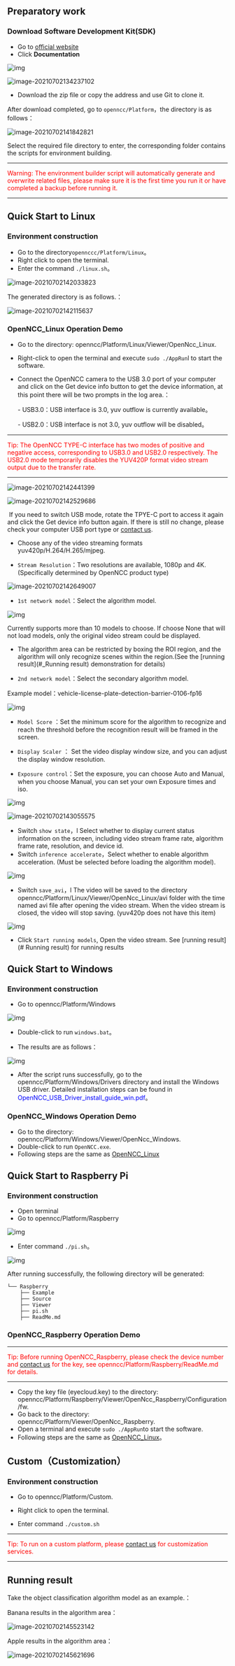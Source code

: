## Preparatory work 

### Download Software Development Kit(SDK)

* Go to [official website](https://www.openncc.com/)
* Click **Documentation**

![img](/openncc/docimg/website_support.png)

![image-20210702134237102](/openncc/docimg/website_download.png)

* Download the zip file or copy the address and use Git to clone it.



After download completed, go to `openncc/Platform`，the directory is as follows：

![image-20210702141842821](/openncc/docimg/ch/mulu.png)

Select the required file directory to enter, the corresponding folder contains the scripts for environment building.

------

<font color="red">Warning: The environment builder script will automatically generate and overwrite related files, please make sure it is the first time you run it or have completed a backup before running it.</font>

------

## Quick Start to Linux

### Environment construction

* Go to the directory`opennccc/Platform/Linux`。
* Right click to open the terminal.
* Enter the command `./linux.sh`。

![image-20210702142033823](/openncc/docimg/ch/linuxsh.png)

The generated directory is as follows.：

![image-20210702142115637](/openncc/docimg/ch/linuxsh_dir.png)

### OpenNCC_Linux Operation Demo

* Go to the directory: openncc/Platform/Linux/Viewer/OpenNcc_Linux.

* Right-click to open the terminal and execute `sudo ./AppRun`l to start the software.

* Connect the OpenNCC camera to the USB 3.0 port of your computer and click on the Get device info button to get the device information, at this point there will be two prompts in the log area.：

  \- USB3.0：USB interface is 3.0, yuv outflow is currently available。

  \- USB2.0：USB interface is not 3.0, yuv outflow will be disabled。

------

<font color="red">Tip: The OpenNCC TYPE-C interface has two modes of positive and negative access, corresponding to USB3.0 and USB2.0 respectively. The USB2.0 mode temporarily disables the YUV420P format video stream output due to the transfer rate.</font>

------

![image-20210702142441399](/openncc/docimg/ch/linux_view1.png)

![image-20210702142529686](/openncc/docimg/ch/linux_view2.png)

​		If you need to switch USB mode, rotate the TPYE-C port to access it again and click the Get device info button again. If there is still no change, please check your computer USB port type or [contact us](https://www.openncc.com/contact).

* Choose any of the video streaming formats yuv420p/H.264/H.265/mjpeg.

* `Stream Resolution`：Two resolutions are available, 1080p and 4K.(Specifically determined by OpenNCC product type)

![image-20210702142649007](/openncc/docimg/ch/linux_view3.png)

* `1st network model`：Select the algorithm model. 

![img](/openncc/docimg/ch/linux_view4.png)

Currently supports more than 10 models to choose. If choose None that will not load models, only the original video stream could be displayed.

* The algorithm area can be restricted by boxing the ROI region, and the algorithm will only recognize scenes within the region.(See the [running result](#_Running result) demonstration for details)

* `2nd network model`：Select the secondary algorithm model.

Example model：vehicle-license-plate-detection-barrier-0106-fp16

![img](/openncc/docimg/ch/linux_view5.png)

*  `Model Score` ：Set the minimum score for the algorithm to recognize and reach the threshold before the recognition result will be framed in the screen.

*  `Display Scaler` ： Set the video display window size, and you can adjust the display window resolution.
*  `Exposure control`：Set the exposure, you can choose Auto and Manual, when you choose Manual, you can set your own Exposure times and iso.

![img](/openncc/docimg/ch/linux_view6.png)

![image-20210702143055575](/openncc/docimg/ch/linux_view7.png)

* Switch `show state`，l  Select whether to display current status information on the screen, including video stream frame rate, algorithm frame rate, resolution, and device id.
* Switch `inference accelerate`，Select whether to enable algorithm acceleration. (Must be selected before loading the algorithm model).

![img](/openncc/docimg/ch/linux_view8.png)

* Switch  `save_avi`，l  The video will be saved to the directory     openncc/Platform/Linux/Viewer/OpenNcc_Linux/avi folder with the time named avi file after opening the video stream. When the video stream is closed, the video will stop saving. (yuv420p does not have this item)

![img](/openncc/docimg/ch/linux_view9.png)

- Click  `Start running models`, Open the video stream. See [running result](# Running result) for running results

## Quick Start to Windows

### Environment construction

* Go to openncc/Platform/Windows

![img](/openncc/docimg/ch/windows_view1.png)

* Double-click to run `windows.bat`。

* The results are as follows：

![img](/openncc/docimg/ch/windows_view2.png)

* After the script runs successfully, go to the openncc/Platform/Windows/Drivers directory and install the Windows USB driver. Detailed installation steps can be found in <font color="blue">OpenNCC_USB_Driver_install_guide_win.pdf</font>。

### OpenNCC_Windows Operation Demo

* Go to the directory: openncc/Platform/Windows/Viewer/OpenNcc_Windows.
* Double-click to run `OpenNCC.exe`.
* Following steps are the same as [OpenNCC_Linux](#OpenNCC_Linux操作演示)

## Quick Start to Raspberry Pi

### Environment construction

* Open terminal
* Go to openncc/Platform/Raspberry

![img](/openncc/docimg/ch/pi_view1.png)

* Enter command `./pi.sh`。

![img](/openncc/docimg/ch/pi_view2.png)

After running successfully, the following directory will be generated:

```
└── Raspberry
	├── Example
	├── Source
	├── Viewer
	├── pi.sh
	├── ReadMe.md
```

### OpenNCC_Raspberry Operation Demo

------

<font color="red">Tip: Before running OpenNCC_Raspberry, please check the device number and [contact us](https://www.openncc.com/contact) for the key, see openncc/Platform/Raspberry/ReadMe.md for details.</font>

------

* Copy the key file (eyecloud.key) to the directory: openncc/Platform/Raspberry/Viewer/OpenNcc_Raspberry/Configuration/fw.
* Go back to the directory: openncc/Platform/Viewer/OpenNcc_Raspberry.
* Open a terminal and execute `sudo ./AppRun`to start the software.
* Following steps are the same as [OpenNCC_Linux](#OpenNCC_Linux操作演示)。

## Custom（Customization）

### Environment construction

* Go to openncc/Platform/Custom.
* Right click to open the terminal.

* Enter command `./custom.sh`

------

<font color="red">Tip: To run on a custom platform, please [contact us](https://www.openncc.com/contact) for customization services.</font>

------

## Running result

Take the object classification algorithm model as an example.：

Banana results in the algorithm area：

![image-20210702145523142](/openncc/docimg/ch/bannna.png)

Apple results in the algorithm area：

![image-20210702145621696](/openncc/docimg/ch/apple.png)
